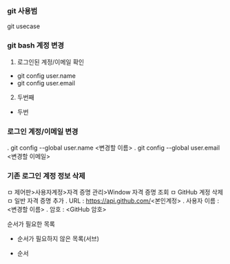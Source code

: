 ### git 사용범
git usecase

### git bash 계정 변경
1. 로그인된 계정/이메일 확인
  + git config user.name
  + git config user.email

2. 두번째
  * 두번



### 로그인 계정/이메일 변경
. git config --global user.name <변경할 이름>
. git config --global user.email <변경할 이메일>
  
### 기존 로그인 계정 정보 삭제
ㅁ 제어판>사용자계정>자격 증명 관리>Window 자격 증명 조회
ㅁ GitHub 계정 삭제
ㅁ 일반 자격 증명 추가
. URL : https://api.github.com/<본인계정>
. 사용자 이름 : <변경할 이름>
. 암호 : <GitHub 암호>
  
순서가 필요한 목록
  - 순서가 필요하지 않은 목록(서브) 

  - 순서
